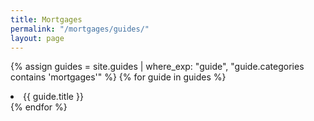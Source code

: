 ```yaml
---
title: Mortgages
permalink: "/mortgages/guides/"
layout: page
---
```


{% assign guides = site.guides | where_exp: "guide", "guide.categories contains 'mortgages'" %}
{% for guide in guides %}
  <li>{{ guide.title }}</li>
{% endfor %}
